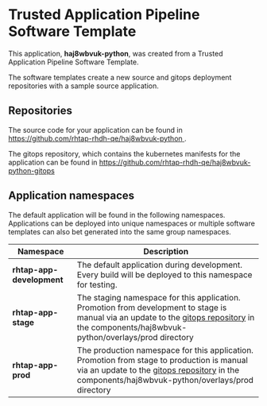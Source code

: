 # Trusted Application Pipeline Software Template

This application, **haj8wbvuk-python**, was created from a Trusted Application Pipeline Software Template.

The software templates create a new source and gitops deployment repositories with a sample source application. 

## Repositories

The source code for your application can be found in [https://github.com/rhtap-rhdh-qe/haj8wbvuk-python ](https://github.com/rhtap-rhdh-qe/haj8wbvuk-python ).
 
The gitops repository, which contains the kubernetes manifests for the application can be found in 
[https://github.com/rhtap-rhdh-qe/haj8wbvuk-python-gitops ](https://github.com/rhtap-rhdh-qe/haj8wbvuk-python-gitops ) 

## Application namespaces 

The default application will be found in the following namespaces. Applications can be deployed into unique namespaces or multiple software templates can also bet generated into the same group namespaces.  

|  Namespace   |  Description   |  
| -------- | -------- |   
| **rhtap-app-development** | The default application during development. Every build will be deployed to this namespace for testing. | 
| **rhtap-app-stage** | The staging namespace for this application. Promotion from development to stage is manual via an update to the [gitops repository](https://github.com/rhtap-rhdh-qe/haj8wbvuk-python-gitops ) in the components/haj8wbvuk-python/overlays/prod directory |  
| **rhtap-app-prod** | The production namespace for this application. Promotion from stage to production is manual via an update to the [gitops repository](https://github.com/rhtap-rhdh-qe/haj8wbvuk-python-gitops ) in the components/haj8wbvuk-python/overlays/prod directory | 
